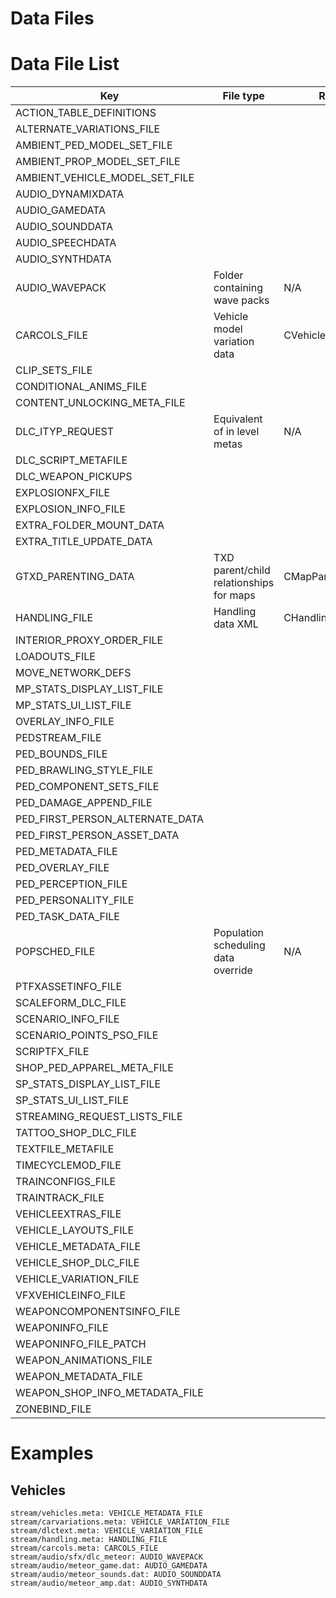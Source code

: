 # Data Files

# Data File List
| Key | File type | Root element | Mounter |
| --- | --------- | ------------ | ------- |
| ACTION_TABLE_DEFINITIONS |  |  |  |
| ALTERNATE_VARIATIONS_FILE |  |  | CPedVariationStreamFileMounter |
| AMBIENT_PED_MODEL_SET_FILE |  |  | AmbientModelSetMounter |
| AMBIENT_PROP_MODEL_SET_FILE |  |  | AmbientModelSetMounter |
| AMBIENT_VEHICLE_MODEL_SET_FILE |  |  | AmbientModelSetMounter |
| AUDIO_DYNAMIXDATA |  |  | audMetadataDataFileMounter |
| AUDIO_GAMEDATA |  |  | audMetadataDataFileMounter |
| AUDIO_SOUNDDATA |  |  | audMetadataDataFileMounter |
| AUDIO_SPEECHDATA |  |  | audSpeechDataFileMounter |
| AUDIO_SYNTHDATA |  |  | audMetadataDataFileMounter |
| AUDIO_WAVEPACK | Folder containing wave packs | N/A | audWavePackDataFileMounter |
| CARCOLS_FILE | Vehicle model variation data | CVehicleModelInfoVarGlobal | CVehicleColorsDataFileMounter |
| CLIP_SETS_FILE |  |  | CExtraContentFileMounter |
| CONDITIONAL_ANIMS_FILE |  |  | ConditionalAnimationsMounter |
| CONTENT_UNLOCKING_META_FILE |  |  | CExtraContentFileMounter |
| DLC_ITYP_REQUEST | Equivalent of in level metas | N/A | CDLCItypFileMounter |
| DLC_SCRIPT_METAFILE |  |  | CDLCScriptDataMounter |
| DLC_WEAPON_PICKUPS |  |  | CPickupDataManagerMounter |
| EXPLOSIONFX_FILE |  |  | CVfxExplosionFileMounter |
| EXPLOSION_INFO_FILE |  |  | CExplosionFileMounter |
| EXTRA_FOLDER_MOUNT_DATA |  |  | CExtraContentFileMounter |
| EXTRA_TITLE_UPDATE_DATA |  |  | CExtraContentFileMounter |
| GTXD_PARENTING_DATA | TXD parent/child relationships for maps | CMapParentTxds | CExtraContentFileMounter |
| HANDLING_FILE | Handling data XML | CHandlingDataMgr | CVehicleHandlingFileMounter |
| INTERIOR_PROXY_ORDER_FILE |  |  | CInteriorProxyFileMounter |
| LOADOUTS_FILE |  |  | CExtraContentFileMounter |
| MOVE_NETWORK_DEFS |  |  | CExtraContentFileMounter |
| MP_STATS_DISPLAY_LIST_FILE |  |  | CStatsDisplayListFileMounter |
| MP_STATS_UI_LIST_FILE |  |  | CStatsUIListFileMounter |
| OVERLAY_INFO_FILE |  |  | CExtraContentFileMounter |
| PEDSTREAM_FILE |  |  | CPedVariationStreamFileMounter |
| PED_BOUNDS_FILE |  |  | CPedModelMetaDataFileMounter |
| PED_BRAWLING_STYLE_FILE |  |  | CBrawlingStyleMetaDataFileMounter |
| PED_COMPONENT_SETS_FILE |  |  | CPedModelMetaDataFileMounter |
| PED_DAMAGE_APPEND_FILE |  |  | CPedDamageDataMounter |
| PED_FIRST_PERSON_ALTERNATE_DATA |  |  | CPedVariationStreamFileMounter |
| PED_FIRST_PERSON_ASSET_DATA |  |  | CPedVariationStreamFileMounter |
| PED_METADATA_FILE |  |  | CPedModelMetaDataFileMounter |
| PED_OVERLAY_FILE |  |  | CPedDecorationsDataFileMounter |
| PED_PERCEPTION_FILE |  |  | CPedModelMetaDataFileMounter |
| PED_PERSONALITY_FILE |  |  | CPedModelMetaDataFileMounter |
| PED_TASK_DATA_FILE |  |  | CPedModelMetaDataFileMounter |
| POPSCHED_FILE | Population scheduling data override | N/A | CPopulationDataFileMounter |
| PTFXASSETINFO_FILE |  |  | CVisualEffectsFileMounter |
| SCALEFORM_DLC_FILE |  |  | CScaleformPreallocationDataFileMounter |
| SCENARIO_INFO_FILE |  |  | ScenarioInfoMounter |
| SCENARIO_POINTS_PSO_FILE |  |  | ScenarioPointMounter |
| SCRIPTFX_FILE |  |  | CVFXScriptFileMounter |
| SHOP_PED_APPAREL_META_FILE |  |  | CExtraMetaDataFileMounter |
| SP_STATS_DISPLAY_LIST_FILE |  |  | CStatsDisplayListFileMounter |
| SP_STATS_UI_LIST_FILE |  |  | CStatsUIListFileMounter |
| STREAMING_REQUEST_LISTS_FILE |  |  | SRLMounter |
| TATTOO_SHOP_DLC_FILE |  |  | CExtraMetaDataFileMounter |
| TEXTFILE_METAFILE |  |  | CExtraContentFileMounter |
| TIMECYCLEMOD_FILE |  |  | TimeCycleFileMounter |
| TRAINCONFIGS_FILE |  |  | CTrainConfigFileMounter |
| TRAINTRACK_FILE |  |  | CTrainConfigFileMounter |
| VEHICLEEXTRAS_FILE |  |  | CVehicleExtrasFileMounter |
| VEHICLE_LAYOUTS_FILE |  |  | CVehicleMetadataFileMounter |
| VEHICLE_METADATA_FILE |  |  | CVehicleMetaDataFileMounter |
| VEHICLE_SHOP_DLC_FILE |  |  | CExtraContentFileMounter |
| VEHICLE_VARIATION_FILE |  |  | CVehicleVariationDataFileMounter |
| VFXVEHICLEINFO_FILE |  |  | CVfxVehicleInfoFileMounter |
| WEAPONCOMPONENTSINFO_FILE |  |  | CWeaponComponentDataFileMounter |
| WEAPONINFO_FILE |  |  | CWeaponInfoDataFileMounter |
| WEAPONINFO_FILE_PATCH |  |  | CWeaponInfoDataFileMounter |
| WEAPON_ANIMATIONS_FILE |  |  | CWeaponAnimationsDataFileMounter |
| WEAPON_METADATA_FILE |  |  | CWeaponMetaDataFileMounter |
| WEAPON_SHOP_INFO_METADATA_FILE |  |  | CExtraMetaDataFileMounter |
| ZONEBIND_FILE |  |  | CPopulationDataFileMounter |

# Examples
## Vehicles
```
stream/vehicles.meta: VEHICLE_METADATA_FILE
stream/carvariations.meta: VEHICLE_VARIATION_FILE
stream/dlctext.meta: VEHICLE_VARIATION_FILE
stream/handling.meta: HANDLING_FILE
stream/carcols.meta: CARCOLS_FILE
stream/audio/sfx/dlc_meteor: AUDIO_WAVEPACK
stream/audio/meteor_game.dat: AUDIO_GAMEDATA
stream/audio/meteor_sounds.dat: AUDIO_SOUNDDATA
stream/audio/meteor_amp.dat: AUDIO_SYNTHDATA
```
